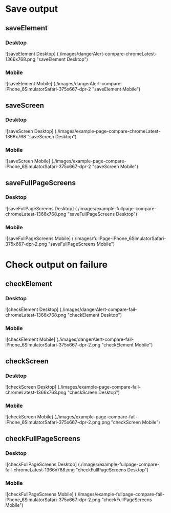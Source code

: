 # Save output
## saveElement
### Desktop
![saveElement Desktop] (./images/dangerAlert-compare-chromeLatest-1366x768.png "saveElement Desktop")
### Mobile
![saveElement Mobile] (./images/dangerAlert-compare-iPhone_6SimulatorSafari-375x667-dpr-2 "saveElement Mobile")

## saveScreen
### Desktop
![saveScreen Desktop] (./images/example-page-compare-chromeLatest-1366x768 "saveScreen Desktop")
### Mobile
![saveScreen Mobile] (./images/example-page-compare-iPhone_6SimulatorSafari-375x667-dpr-2 "saveScreen Mobile")

## saveFullPageScreens
### Desktop
![saveFullPageScreens Desktop] (./images/example-fullpage-compare-chromeLatest-1366x768.png "saveFullPageScreens Desktop")
### Mobile
![saveFullPageScreens Mobile] (./images/fullPage-iPhone_6SimulatorSafari-375x667-dpr-2.png "saveFullPageScreens Mobile")

# Check output on failure
## checkElement
### Desktop
![checkElement Desktop] (./images/dangerAlert-compare-fail-chromeLatest-1366x768.png "checkElement Desktop")
### Mobile
![checkElement Mobile] (./images/dangerAlert-compare-fail-iPhone_6SimulatorSafari-375x667-dpr-2.png "checkElement Mobile")

## checkScreen
### Desktop
![checkScreen Desktop] (./images/example-page-compare-fail-chromeLatest-1366x768.png "checkScreen Desktop")
### Mobile
![checkScreen Mobile] (./images/example-page-compare-fail-iPhone_6SimulatorSafari-375x667-dpr-2.png.png "checkScreen Mobile")

## checkFullPageScreens
### Desktop
![checkFullPageScreens Desktop] (./images/example-fullpage-compare-fail-chromeLatest-1366x768.png "checkFullPageScreens Desktop")
### Mobile
![checkFullPageScreens Mobile] (./images/example-fullpage-compare-fail-iPhone_6SimulatorSafari-375x667-dpr-2.png "checkFullPageScreens Mobile")

